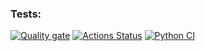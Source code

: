 ### Tests:
[![Quality gate](https://sonarcloud.io/api/project_badges/quality_gate?project=KlyaksaOFF_python-project-50)](https://sonarcloud.io/summary/new_code?id=KlyaksaOFF_python-project-50)
[![Actions Status](https://github.com/KlyaksaOFF/python-project-50/actions/workflows/hexlet-check.yml/badge.svg)](https://github.com/KlyaksaOFF/python-project-50/actions)
[![Python CI](https://github.com/KlyaksaOFF/python-project-50/actions/workflows/ci.yml/badge.svg)](https://github.com/KlyaksaOFF/python-project-50/actions/workflows/ci.yml)
